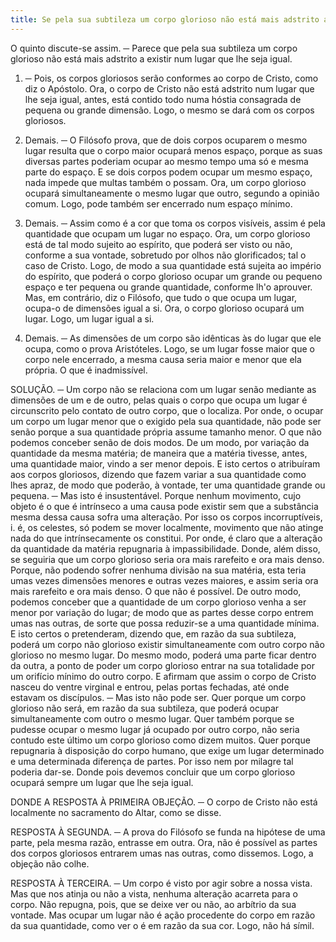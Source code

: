 ```yaml
---
title: Se pela sua subtileza um corpo glorioso não está mais adstrito a existir num lugar que lhe seja igual
---
```


O quinto discute-se assim. ─ Parece que pela sua subtileza um corpo glorioso não está mais adstrito a existir num lugar que lhe seja igual.  

1. ─ Pois, os corpos gloriosos serão conformes ao corpo de Cristo, como diz o Apóstolo. Ora, o corpo de Cristo não está adstrito num lugar que lhe seja igual, antes, está contido todo numa hóstia consagrada de pequena ou grande dimensão. Logo, o mesmo se dará com os corpos gloriosos.  

2. Demais. ─ O Filósofo prova, que de dois corpos ocuparem o mesmo lugar resulta que o corpo maior ocupará menos espaço, porque as suas diversas partes poderiam ocupar ao mesmo tempo uma só e mesma parte do espaço. E se dois corpos podem ocupar um mesmo espaço, nada impede que multas também o possam. Ora, um corpo glorioso ocupará simultaneamente o mesmo lugar que outro, segundo a opinião comum. Logo, pode também ser encerrado num espaço mínimo.  

3. Demais. ─ Assim como é a cor que toma os corpos visíveis, assim é pela quantidade que ocupam um lugar no espaço. Ora, um corpo glorioso está de tal modo sujeito ao espírito, que poderá ser visto ou não, conforme a sua vontade, sobretudo por olhos não glorificados; tal o caso de Cristo. Logo, de modo a sua quantidade está sujeita ao império do espírito, que poderá o corpo glorioso ocupar um grande ou pequeno espaço e ter pequena ou grande quantidade, conforme lh'o aprouver.  Mas, em contrário, diz o Filósofo, que tudo o que ocupa um lugar, ocupa-o de dimensões igual a si. Ora, o corpo glorioso ocupará um lugar. Logo, um lugar igual a si.  

2. Demais. ─ As dimensões de um corpo são idênticas às do lugar que ele ocupa, como o prova Aristóteles. Logo, se um lugar fosse maior que o corpo nele encerrado, a mesma causa seria maior e menor que ela própria. O que é inadmissível.  

SOLUÇÃO. ─ Um corpo não se relaciona com um lugar senão mediante as dimensões de um e de outro, pelas quais o corpo que ocupa um lugar é circunscrito pelo contato de outro corpo, que o localiza. Por onde, o ocupar um corpo um lugar menor que o exigido pela sua quantidade, não pode ser senão porque a sua quantidade própria assume tamanho menor.  O que não podemos conceber senão de dois modos.  De um modo, por variação da quantidade da mesma matéria; de maneira que a matéria tivesse, antes, uma quantidade maior, vindo a ser menor depois. E isto certos o atribuíram aos corpos gloriosos, dizendo que fazem variar a sua quantidade como lhes apraz, de modo que poderão, à vontade, ter uma quantidade grande ou pequena. ─ Mas isto é insustentável. Porque nenhum movimento, cujo objeto é o que é intrínseco a uma causa pode existir sem que a substância mesma dessa causa sofra uma alteração. Por isso os corpos incorruptíveis, i. é, os celestes, só podem se mover localmente, movimento que não atinge nada do que intrínsecamente os constitui. Por onde, é claro que a alteração da quantidade da matéria repugnaria à impassibilidade. Donde, além disso, se seguiria que um corpo glorioso seria ora mais rarefeito e ora mais denso. Porque, não podendo sofrer nenhuma divisão na sua matéria, esta teria umas vezes dimensões menores e outras vezes maiores, e assim seria ora mais rarefeito e ora mais denso. O que não é possível.  De outro modo, podemos conceber que a quantidade de um corpo glorioso venha a ser menor por variação do lugar; de modo que as partes desse corpo entrem umas nas outras, de sorte que possa reduzir-se a uma quantidade mínima. E isto certos o pretenderam, dizendo que, em razão da sua subtileza, poderá um corpo não glorioso existir simultaneamente com outro corpo não glorioso no mesmo lugar. Do mesmo modo, poderá uma parte ficar dentro da outra, a ponto de poder um corpo glorioso entrar na sua totalidade por um orifício mínimo do outro corpo. E afirmam que assim o corpo de Cristo nasceu do ventre virginal e entrou, pelas portas fechadas, até onde estavam os discípulos. ─ Mas isto não pode ser. Quer porque um corpo glorioso não será, em razão da sua subtileza, que poderá ocupar simultaneamente com outro o mesmo lugar. Quer também porque se pudesse ocupar o mesmo lugar já ocupado por outro corpo, não seria contudo este último um corpo glorioso como dizem muitos. Quer porque repugnaria à disposição do corpo humano, que exige um lugar determinado e uma determinada diferença de partes. Por isso nem por milagre tal poderia dar-se.  Donde pois devemos concluir que um corpo glorioso ocupará sempre um lugar que lhe seja igual.  

DONDE A RESPOSTA À PRIMEIRA OBJEÇÃO. ─ O corpo de Cristo não está localmente no sacramento do Altar, como se disse.  

RESPOSTA À SEGUNDA. ─ A prova do Filósofo se funda na hipótese de uma parte, pela mesma razão, entrasse em outra. Ora, não é possível as partes dos corpos gloriosos entrarem umas nas outras, como dissemos. Logo, a objeção não colhe.  

RESPOSTA À TERCEIRA. ─ Um corpo é visto por agir sobre a nossa vista. Mas que nos atinja ou não a vista, nenhuma alteração acarreta para o corpo. Não repugna, pois, que se deixe ver ou não, ao arbítrio da sua vontade. Mas ocupar um lugar não é ação procedente do corpo em razão da sua quantidade, como ver o é em razão da sua cor. Logo, não há símil.